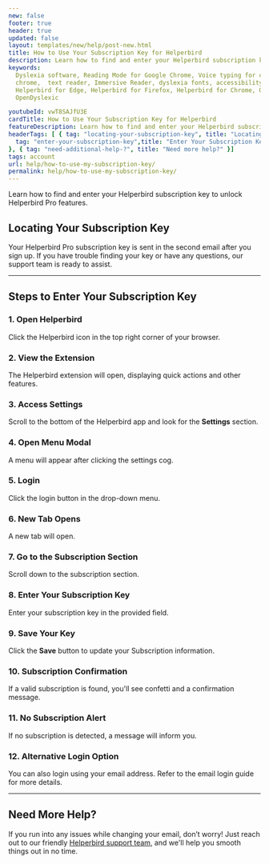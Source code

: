 ```yaml
---
new: false
footer: true
header: true
updated: false
layout: templates/new/help/post-new.html
title: How to Use Your Subscription Key for Helperbird
description: Learn how to find and enter your Helperbird subscription key to unlock Helperbird Pro features.
keywords:
  Dyslexia software, Reading Mode for Google Chrome, Voice typing for chrome, Text to speech for
  chrome,  text reader, Immersive Reader, dyslexia fonts, accessibility software, dyslexia software,
  Helperbird for Edge, Helperbird for Firefox, Helperbird for Chrome, Opendyslexic for Chrome,
  OpenDyslexic

youtubeId: vwT8SAJfU3E
cardTitle: How to Use Your Subscription Key for Helperbird
featureDescription: Learn how to find and enter your Helperbird subscription key to unlock Helperbird Pro features.
headerTags: [ { tag: "locating-your-subscription-key", title: "Locating Your Subscription Key" },{
  tag: "enter-your-subscription-key",title: "Enter Your Subscription Key"
}, { tag: "need-additional-help-?", title: "Need more help?" }]  
tags: account
url: help/how-to-use-my-subscription-key/
permalink: help/how-to-use-my-subscription-key/
---
```


Learn how to find and enter your Helperbird subscription key to unlock Helperbird Pro features.



## Locating Your Subscription Key

Your Helperbird Pro subscription key is sent in the second email after you sign up. If you have trouble finding your key or have any questions, our support team is ready to assist.

--- 

## Steps to Enter Your Subscription Key

### 1. Open Helperbird

Click the Helperbird icon in the top right corner of your browser.

### 2. View the Extension

The Helperbird extension will open, displaying quick actions and other features.

### 3. Access Settings

Scroll to the bottom of the Helperbird app and look for the **Settings** section.

### 4. Open Menu Modal

A menu will appear after clicking the settings cog.

### 5.  Login

Click the login button in the drop-down menu.

### 6. New Tab Opens

A new tab will open.

### 7. Go to the Subscription Section

Scroll down to the subscription section.

### 8. Enter Your Subscription Key

Enter your subscription key in the provided field.

### 9. Save Your Key
Click the **Save** button to update your Subscription information.

### 10. Subscription Confirmation
If a valid subscription is found, you'll see confetti and a confirmation message.

### 11. No Subscription Alert

If no subscription is detected, a message will inform you.

### 12. Alternative Login Option

You can also login using your email address. Refer to the email login guide for more details.

---

## Need More Help?

If you run into any issues while changing your email, don’t worry! Just reach out to our friendly [Helperbird support team](/support/), and we'll help you smooth things out in no time.

